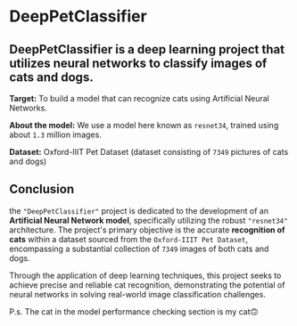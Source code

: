 # DeepPetClassifier
## DeepPetClassifier is a deep learning project that utilizes neural networks to classify images of cats and dogs.
**Target:** To build a model that can recognize cats using Artificial Neural Networks.

**About the model:** We use a model here known as `resnet34`, trained using about `1.3` million images.

**Dataset:** Oxford-IIIT Pet Dataset (dataset consisting of `7349` pictures of cats and dogs)

## Conclusion

the `"DeepPetClassifier"` project is dedicated to the development of an **Artificial Neural Network model**, specifically utilizing the robust `"resnet34"` architecture. The project's primary objective is the accurate **recognition of cats** within a dataset sourced from the `Oxford-IIIT Pet Dataset`, encompassing a substantial collection of `7349` images of both cats and dogs.

Through the application of deep learning techniques, this project seeks to achieve precise and reliable cat recognition, demonstrating the potential of neural networks in solving real-world image classification challenges.

P.s. The cat in the model performance checking section is my cat🙃
